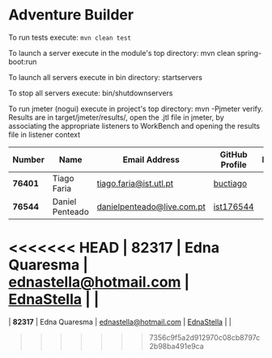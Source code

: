 # Adventure Builder

To run tests execute: `mvn clean test`

To launch a server execute in the module's top directory: mvn clean spring-boot:run

To launch all servers execute in bin directory: startservers

To stop all servers execute: bin/shutdownservers

To run jmeter (nogui) execute in project's top directory: mvn -Pjmeter verify. Results are in target/jmeter/results/, open the .jtl file in jmeter, by associating the appropriate listeners to WorkBench and opening the results file in listener context

| Number | Name | Email Address | GitHub Profile | Module(s) |
|---|---|---|---|---|
| **76401** | Tiago Faria | tiago.faria@ist.utl.pt | [buctiago](https://github.com/buctiago) |  |
| **76544** | Daniel Penteado | danielpenteado@live.com.pt | [ist176544](https://github.com/ist176544) |  |
<<<<<<< HEAD
| **82317** | Edna Quaresma | ednastella@hotmail.com | [EdnaStella](https://github.com/EdnaStella) |  |
=======
| **82317** | Edna Quaresma | ednastella@hotmail.com | [EdnaStella](https://github.com/EdnaStella) |  |
>>>>>>> 7356c9f5a2d912970c08cb8797c2b98ba491e9ca
